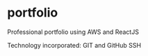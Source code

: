 # portfolio
Professional portfolio using AWS and ReactJS

Technology incorporated:
GIT and GitHub
SSH

